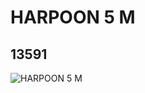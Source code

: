 # HARPOON 5 M
## 13591
![HARPOON 5 M](https://lc-www-live-s.legocdn.com/media/bricks/5/2/6043130.jpg)